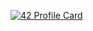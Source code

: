 [![42 Profile Card](https://1337-readme-xi.vercel.app/api/profile?cursus=42cursus&dark=true&login=aabouqas)](https://github.com/mohouyizme/1337-readme)